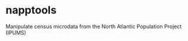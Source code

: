 napptools
=========

Manipulate census microdata from the North Atlantic Population Project (IPUMS)
